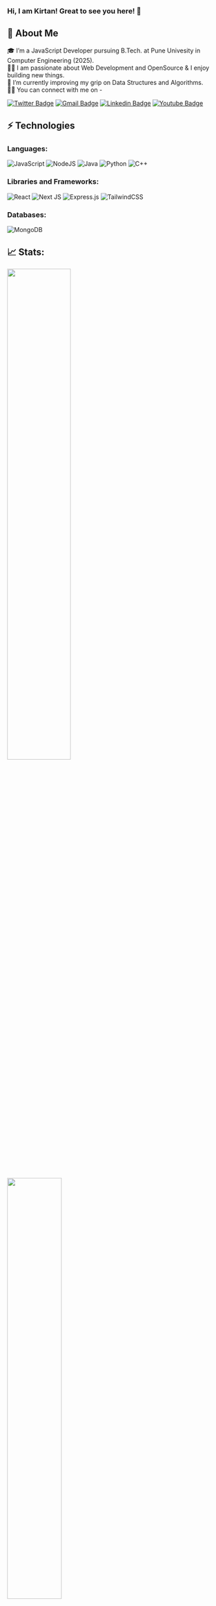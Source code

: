 ### Hi, I am Kirtan! Great to see you here! 👋 

## 🚀 About Me 
🎓 I’m a JavaScript Developer pursuing B.Tech. at Pune Univesity in Computer Engineering (2025).</br>
👨‍💻 I am passionate about Web Development and OpenSource & I enjoy building new things.<br>
🌱 I’m currently improving my grip on Data Structures and Algorithms.<br>
🙋‍♂️ You can connect with me on -


[![Twitter Badge](https://img.shields.io/badge/-kirtanchandak-blue?style=flat-square&logo=Twitter&logoColor=white&link=https://www.linkedin.com/in/kaiwalyakoparkar/)](https://www.twitter.com/chandak_kirtan/)
[![Gmail Badge](https://img.shields.io/badge/-kirtanmchandak5@gmail.com-c14438?style=flat-square&logo=Gmail&logoColor=white&link=mailto:kirtanmchandak5@gmail.com)](mailto:kirtanmchandak5@gmail.com)
[![Linkedin Badge](https://img.shields.io/badge/-kirtanchandak-blue?style=flat-square&logo=Linkedin&logoColor=white&link=https://www.linkedin.com/in/kirtanchandak/)](https://www.linkedin.com/in/kirtan-chandak-65736b159/)
[![Youtube Badge](https://img.shields.io/badge/-Kirtan%20Chandak-darkred?style=flat-square&logo=youtube&logoColor=white&link=https://www.youtube.com/channel/UCZow8pOHiyz26yl4Da-Mfzw)](https://www.youtube.com/channel/UCd9I-SWP6ycLi5K_5sr4Xeg)

## ⚡ Technologies

### Languages:

![JavaScript](https://img.shields.io/badge/javascript-%23323330.svg?style=for-the-badge&logo=javascript&logoColor=%23F7DF1E)
![NodeJS](https://img.shields.io/badge/node.js-6DA55F?style=for-the-badge&logo=node.js&logoColor=white)
![Java](https://img.shields.io/badge/java-%23ED8B00.svg?style=for-the-badge&logo=java&logoColor=white)
![Python](https://img.shields.io/badge/python-3670A0?style=for-the-badge&logo=python&logoColor=ffdd54)
![C++](https://img.shields.io/badge/c++-%2300599C.svg?style=for-the-badge&logo=c%2B%2B&logoColor=white)

### Libraries and Frameworks:

![React](https://img.shields.io/badge/react-%2320232a.svg?style=for-the-badge&logo=react&logoColor=%2361DAFB)
![Next JS](https://img.shields.io/badge/Next-black?style=for-the-badge&logo=next.js&logoColor=white)
![Express.js](https://img.shields.io/badge/express.js-%23404d59.svg?style=for-the-badge&logo=express&logoColor=%2361DAFB)
![TailwindCSS](https://img.shields.io/badge/tailwindcss-%2338B2AC.svg?style=for-the-badge&logo=tailwind-css&logoColor=white)

### Databases:
![MongoDB](https://img.shields.io/badge/MongoDB-%234ea94b.svg?style=for-the-badge&logo=mongodb&logoColor=white)

## 📈 Stats:
<p>
  <img width="54%" src="https://github-readme-stats.vercel.app/api?username=kirtanchandak&show_icons=true&theme=tokyonight" />
  <img width="50%" src="https://github-readme-stats.vercel.app/api/top-langs?username=kirtanchandak&show_icons=true&theme=tokyonight&locale=en&layout=compact&langs_count=7" /></br>
  
</p>


